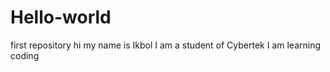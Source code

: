# Hello-world
first repository
hi my name is Ikbol 
I am a student of Cybertek
I am learning coding 
